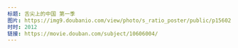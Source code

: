 ```yaml
---
标题: 舌尖上的中国 第一季
图片: https://img9.doubanio.com/view/photo/s_ratio_poster/public/p1560286285.jpg
时时: 2012
链接: https://movie.douban.com/subject/10606004/
---
```

